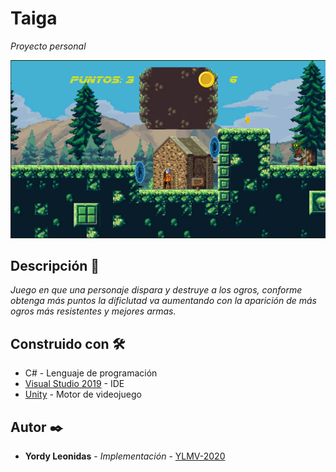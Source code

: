 # Taiga 

_Proyecto personal_

 <img src="https://github.com/YLMV-2020/Falco/blob/master/screenshot/game.png" width="600px">
 
 ## Descripción 🚀

_Juego en que una personaje dispara y destruye a los ogros, conforme obtenga más puntos la dificlutad va aumentando con la aparición de 
más ogros más resistentes y mejores armas._

## Construido con 🛠️

* C# - Lenguaje de programación
* [Visual Studio 2019](https://visualstudio.microsoft.com/es/downloads/) - IDE
* [Unity](https://libgdx.com) - Motor de videojuego

## Autor ✒️

* **Yordy Leonidas** - *Implementación* - [YLMV-2020](https://github.com/YLMV-2020)
